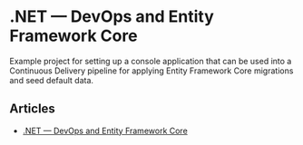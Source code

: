 # .NET — DevOps and Entity Framework Core

Example project for setting up a console application that can be used into a Continuous Delivery pipeline for applying Entity Framework Core migrations and seed default data.

## Articles

* [.NET — DevOps and Entity Framework Core](https://medium.com/@joaoprsimoes/net-devops-and-entity-framework-core-f8ced538a1f9)
